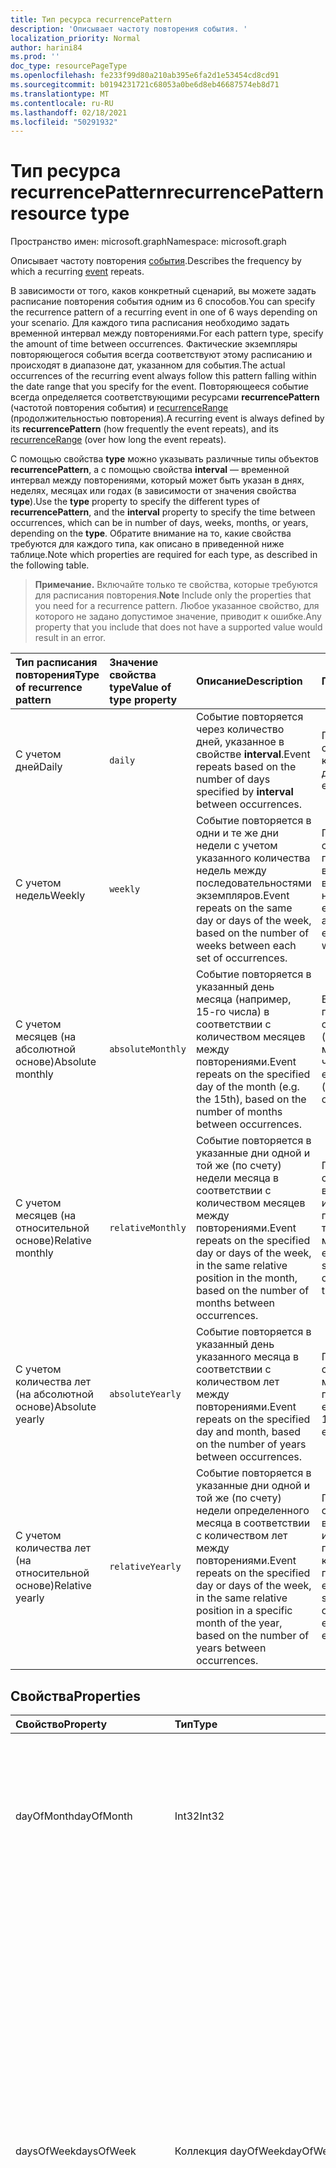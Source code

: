 ```yaml
---
title: Тип ресурса recurrencePattern
description: 'Описывает частоту повторения события. '
localization_priority: Normal
author: harini84
ms.prod: ''
doc_type: resourcePageType
ms.openlocfilehash: fe233f99d80a210ab395e6fa2d1e53454cd8cd91
ms.sourcegitcommit: b0194231721c68053a0be6d8eb46687574eb8d71
ms.translationtype: MT
ms.contentlocale: ru-RU
ms.lasthandoff: 02/18/2021
ms.locfileid: "50291932"
---
```

# <a name="recurrencepattern-resource-type"></a><span data-ttu-id="b7b57-103">Тип ресурса recurrencePattern</span><span class="sxs-lookup"><span data-stu-id="b7b57-103">recurrencePattern resource type</span></span>

<span data-ttu-id="b7b57-104">Пространство имен: microsoft.graph</span><span class="sxs-lookup"><span data-stu-id="b7b57-104">Namespace: microsoft.graph</span></span>

<span data-ttu-id="b7b57-105">Описывает частоту повторения [события](event.md).</span><span class="sxs-lookup"><span data-stu-id="b7b57-105">Describes the frequency by which a recurring [event](event.md) repeats.</span></span>

<span data-ttu-id="b7b57-106">В зависимости от того, каков конкретный сценарий, вы можете задать расписание повторения события одним из 6 способов.</span><span class="sxs-lookup"><span data-stu-id="b7b57-106">You can specify the recurrence pattern of a recurring event in one of 6 ways depending on your scenario.</span></span> <span data-ttu-id="b7b57-107">Для каждого типа расписания необходимо задать временной интервал между повторениями.</span><span class="sxs-lookup"><span data-stu-id="b7b57-107">For each pattern type, specify the amount of time between occurrences.</span></span> <span data-ttu-id="b7b57-108">Фактические экземпляры повторяющегося события всегда соответствуют этому расписанию и происходят в диапазоне дат, указанном для события.</span><span class="sxs-lookup"><span data-stu-id="b7b57-108">The actual occurrences of the recurring event always follow this pattern falling within the date range that you specify for the event.</span></span> <span data-ttu-id="b7b57-109">Повторяющееся событие всегда определяется соответствующими ресурсами **recurrencePattern** (частотой повторения события) и [recurrenceRange](recurrencerange.md) (продолжительностью повторения).</span><span class="sxs-lookup"><span data-stu-id="b7b57-109">A recurring event is always defined by its **recurrencePattern** (how frequently the event repeats), and its [recurrenceRange](recurrencerange.md) (over how long the event repeats).</span></span>

<span data-ttu-id="b7b57-110">С помощью свойства **type** можно указывать различные типы объектов **recurrencePattern**, а с помощью свойства **interval** — временной интервал между повторениями, который может быть указан в днях, неделях, месяцах или годах (в зависимости от значения свойства **type**).</span><span class="sxs-lookup"><span data-stu-id="b7b57-110">Use the **type** property to specify the different types of **recurrencePattern**, and the **interval** property to specify the time between occurrences, which can be in number of days, weeks, months, or years, depending on the **type**.</span></span> <span data-ttu-id="b7b57-111">Обратите внимание на то, какие свойства требуются для каждого типа, как описано в приведенной ниже таблице.</span><span class="sxs-lookup"><span data-stu-id="b7b57-111">Note which properties are required for each type, as described in the following table.</span></span>

> <span data-ttu-id="b7b57-112">**Примечание.** Включайте только те свойства, которые требуются для расписания повторения.</span><span class="sxs-lookup"><span data-stu-id="b7b57-112">**Note** Include only the properties that you need for a recurrence pattern.</span></span> <span data-ttu-id="b7b57-113">Любое указанное свойство, для которого не задано допустимое значение, приводит к ошибке.</span><span class="sxs-lookup"><span data-stu-id="b7b57-113">Any property that you include that does not have a supported value would result in an error.</span></span>

| <span data-ttu-id="b7b57-114">Тип расписания повторения</span><span class="sxs-lookup"><span data-stu-id="b7b57-114">Type of recurrence pattern</span></span> | <span data-ttu-id="b7b57-115">Значение свойства type</span><span class="sxs-lookup"><span data-stu-id="b7b57-115">Value of type property</span></span> | <span data-ttu-id="b7b57-116">Описание</span><span class="sxs-lookup"><span data-stu-id="b7b57-116">Description</span></span> | <span data-ttu-id="b7b57-117">Пример</span><span class="sxs-lookup"><span data-stu-id="b7b57-117">Example</span></span> | <span data-ttu-id="b7b57-118">Обязательные свойства</span><span class="sxs-lookup"><span data-stu-id="b7b57-118">Required properties</span></span> |
|:---------------|:--------|:--------|:--------|:----------|
| <span data-ttu-id="b7b57-119">С учетом дней</span><span class="sxs-lookup"><span data-stu-id="b7b57-119">Daily</span></span> | `daily` | <span data-ttu-id="b7b57-120">Событие повторяется через количество дней, указанное в свойстве **interval**.</span><span class="sxs-lookup"><span data-stu-id="b7b57-120">Event repeats based on the number of days specified by **interval** between occurrences.</span></span> | <span data-ttu-id="b7b57-121">Повторение события каждые 3 дня.</span><span class="sxs-lookup"><span data-stu-id="b7b57-121">Repeat event every 3 days.</span></span> | <span data-ttu-id="b7b57-122">**type**, **interval**</span><span class="sxs-lookup"><span data-stu-id="b7b57-122">**type**, **interval**</span></span> |
| <span data-ttu-id="b7b57-123">С учетом недель</span><span class="sxs-lookup"><span data-stu-id="b7b57-123">Weekly</span></span> | `weekly` | <span data-ttu-id="b7b57-124">Событие повторяется в одни и те же дни недели с учетом указанного количества недель между последовательностями экземпляров.</span><span class="sxs-lookup"><span data-stu-id="b7b57-124">Event repeats on the same day or days of the week, based on the number of weeks between each set of occurrences.</span></span> | <span data-ttu-id="b7b57-125">Повторение события в понедельник и вторник каждую вторую неделю.</span><span class="sxs-lookup"><span data-stu-id="b7b57-125">Repeat event Monday and Tuesday of every other week.</span></span> | <span data-ttu-id="b7b57-126">**type**, **interval**, **daysOfWeek**, **firstDayOfWeek**</span><span class="sxs-lookup"><span data-stu-id="b7b57-126">**type**, **interval**, **daysOfWeek**, **firstDayOfWeek**</span></span> |
| <span data-ttu-id="b7b57-127">С учетом месяцев (на абсолютной основе)</span><span class="sxs-lookup"><span data-stu-id="b7b57-127">Absolute monthly</span></span> | `absoluteMonthly` | <span data-ttu-id="b7b57-128">Событие повторяется в указанный день месяца (например, 15-го числа) в соответствии с количеством месяцев между повторениями.</span><span class="sxs-lookup"><span data-stu-id="b7b57-128">Event repeats on the specified day of the month (e.g. the 15th), based on the number of months between occurrences.</span></span> | <span data-ttu-id="b7b57-129">Ежеквартальное повторение события (каждые 3 месяца) 15-го числа.</span><span class="sxs-lookup"><span data-stu-id="b7b57-129">Repeat event quarterly (every 3 months) on the 15th.</span></span> | <span data-ttu-id="b7b57-130">**type**, **interval**, **dayOfMonth**</span><span class="sxs-lookup"><span data-stu-id="b7b57-130">**type**, **interval**, **dayOfMonth**</span></span> |
| <span data-ttu-id="b7b57-131">С учетом месяцев (на относительной основе)</span><span class="sxs-lookup"><span data-stu-id="b7b57-131">Relative monthly</span></span> | `relativeMonthly` | <span data-ttu-id="b7b57-132">Событие повторяется в указанные дни одной и той же (по счету) недели месяца в соответствии с количеством месяцев между повторениями.</span><span class="sxs-lookup"><span data-stu-id="b7b57-132">Event repeats on the specified day or days of the week, in the same relative position in the month, based on the number of months between occurrences.</span></span> | <span data-ttu-id="b7b57-133">Повторение события во второй четверг или вторую пятницу каждые три месяца.</span><span class="sxs-lookup"><span data-stu-id="b7b57-133">Repeat event on the second Thursday or Friday every three months.</span></span> | <span data-ttu-id="b7b57-134">**type**, **interval**, **daysOfWeek**</span><span class="sxs-lookup"><span data-stu-id="b7b57-134">**type**, **interval**, **daysOfWeek**</span></span> |
| <span data-ttu-id="b7b57-135">С учетом количества лет (на абсолютной основе)</span><span class="sxs-lookup"><span data-stu-id="b7b57-135">Absolute yearly</span></span> | `absoluteYearly` | <span data-ttu-id="b7b57-136">Событие повторяется в указанный день указанного месяца в соответствии с количеством лет между повторениями.</span><span class="sxs-lookup"><span data-stu-id="b7b57-136">Event repeats on the specified day and month, based on the number of years between occurrences.</span></span> | <span data-ttu-id="b7b57-137">Повторение события 15 марта каждые 3 года.</span><span class="sxs-lookup"><span data-stu-id="b7b57-137">Repeat event on the 15th of March every 3 years.</span></span> | <span data-ttu-id="b7b57-138">**type**, **interval**, **dayOfMonth**, **month**</span><span class="sxs-lookup"><span data-stu-id="b7b57-138">**type**, **interval**, **dayOfMonth**, **month**</span></span> |
| <span data-ttu-id="b7b57-139">С учетом количества лет (на относительной основе)</span><span class="sxs-lookup"><span data-stu-id="b7b57-139">Relative yearly</span></span> | `relativeYearly` | <span data-ttu-id="b7b57-140">Событие повторяется в указанные дни одной и той же (по счету) недели определенного месяца в соответствии с количеством лет между повторениями.</span><span class="sxs-lookup"><span data-stu-id="b7b57-140">Event repeats on the specified day or days of the week, in the same relative position in a specific month of the year, based on the number of years between occurrences.</span></span> | <span data-ttu-id="b7b57-141">Повторение события во второй четверг или вторую пятницу ноября каждые 3 года.</span><span class="sxs-lookup"><span data-stu-id="b7b57-141">Repeat event on the second Thursday or Friday of every November every 3 years.</span></span> | <span data-ttu-id="b7b57-142">**type**, **interval**, **daysOfWeek**, **month**</span><span class="sxs-lookup"><span data-stu-id="b7b57-142">**type**, **interval**, **daysOfWeek**, **month**</span></span> |


## <a name="properties"></a><span data-ttu-id="b7b57-143">Свойства</span><span class="sxs-lookup"><span data-stu-id="b7b57-143">Properties</span></span>
| <span data-ttu-id="b7b57-144">Свойство</span><span class="sxs-lookup"><span data-stu-id="b7b57-144">Property</span></span>     | <span data-ttu-id="b7b57-145">Тип</span><span class="sxs-lookup"><span data-stu-id="b7b57-145">Type</span></span>   |<span data-ttu-id="b7b57-146">Описание</span><span class="sxs-lookup"><span data-stu-id="b7b57-146">Description</span></span>|
|:---------------|:--------|:----------|
|<span data-ttu-id="b7b57-147">dayOfMonth</span><span class="sxs-lookup"><span data-stu-id="b7b57-147">dayOfMonth</span></span>|<span data-ttu-id="b7b57-148">Int32</span><span class="sxs-lookup"><span data-stu-id="b7b57-148">Int32</span></span>|<span data-ttu-id="b7b57-149">День месяца, в который происходит событие.</span><span class="sxs-lookup"><span data-stu-id="b7b57-149">The day of the month on which the event occurs.</span></span> <span data-ttu-id="b7b57-150">Обязательное, если для **type** задано значение `absoluteMonthly` или `absoluteYearly`.</span><span class="sxs-lookup"><span data-stu-id="b7b57-150">Required if **type** is `absoluteMonthly` or `absoluteYearly`.</span></span> |
|<span data-ttu-id="b7b57-151">daysOfWeek</span><span class="sxs-lookup"><span data-stu-id="b7b57-151">daysOfWeek</span></span>|<span data-ttu-id="b7b57-152">Коллекция dayOfWeek</span><span class="sxs-lookup"><span data-stu-id="b7b57-152">dayOfWeek collection</span></span>|<span data-ttu-id="b7b57-153">Коллекция дней недели, в которые происходит событие.</span><span class="sxs-lookup"><span data-stu-id="b7b57-153">A collection of the days of the week on which the event occurs.</span></span> <span data-ttu-id="b7b57-154">Возможные значения: `sunday`, `monday`, `tuesday`, `wednesday`, `thursday`, `friday`, `saturday`.</span><span class="sxs-lookup"><span data-stu-id="b7b57-154">The possible values are: `sunday`, `monday`, `tuesday`, `wednesday`, `thursday`, `friday`, `saturday`.</span></span> <br><span data-ttu-id="b7b57-155">Если для **type** задано значение `relativeMonthly` или `relativeYearly`, а **daysOfWeek** указывает несколько дней, то событие происходит в первый день, соответствующий расписанию.</span><span class="sxs-lookup"><span data-stu-id="b7b57-155">If **type** is `relativeMonthly` or `relativeYearly`, and **daysOfWeek** specifies more than one day, the event falls on the first day that satisfies the pattern.</span></span> <br> <span data-ttu-id="b7b57-156">Обязательный параметр, если для **type** задано значение `weekly`, `relativeMonthly` или `relativeYearly`.</span><span class="sxs-lookup"><span data-stu-id="b7b57-156">Required if **type** is `weekly`, `relativeMonthly`, or `relativeYearly`.</span></span>|
|<span data-ttu-id="b7b57-157">firstDayOfWeek</span><span class="sxs-lookup"><span data-stu-id="b7b57-157">firstDayOfWeek</span></span>|<span data-ttu-id="b7b57-158">dayOfWeek</span><span class="sxs-lookup"><span data-stu-id="b7b57-158">dayOfWeek</span></span>|<span data-ttu-id="b7b57-159">Первый день недели.</span><span class="sxs-lookup"><span data-stu-id="b7b57-159">The first day of the week.</span></span> <span data-ttu-id="b7b57-160">Возможные значения: `sunday`, `monday`, `tuesday`, `wednesday`, `thursday`, `friday`, `saturday`.</span><span class="sxs-lookup"><span data-stu-id="b7b57-160">The possible values are: `sunday`, `monday`, `tuesday`, `wednesday`, `thursday`, `friday`, `saturday`.</span></span> <span data-ttu-id="b7b57-161">Значение по умолчанию: `sunday`.</span><span class="sxs-lookup"><span data-stu-id="b7b57-161">Default is `sunday`.</span></span> <span data-ttu-id="b7b57-162">Обязательное, если для **type** задано значение `weekly`.</span><span class="sxs-lookup"><span data-stu-id="b7b57-162">Required if **type** is `weekly`.</span></span> |
|<span data-ttu-id="b7b57-163">index</span><span class="sxs-lookup"><span data-stu-id="b7b57-163">index</span></span>|<span data-ttu-id="b7b57-164">weekIndex</span><span class="sxs-lookup"><span data-stu-id="b7b57-164">weekIndex</span></span>|<span data-ttu-id="b7b57-165">Указывает, в какой экземпляр разрешенных дней, указанных в **daysOfWeek,** происходит событие, засчитано с первого экземпляра в месяце.</span><span class="sxs-lookup"><span data-stu-id="b7b57-165">Specifies on which instance of the allowed days specified in **daysOfWeek** the event occurs, counted from the first instance in the month.</span></span> <span data-ttu-id="b7b57-166">Допустимые значения: `first`, `second`, `third`, `fourth`, `last`.</span><span class="sxs-lookup"><span data-stu-id="b7b57-166">The possible values are: `first`, `second`, `third`, `fourth`, `last`.</span></span> <span data-ttu-id="b7b57-167">Значение по умолчанию: `first`.</span><span class="sxs-lookup"><span data-stu-id="b7b57-167">Default is `first`.</span></span> <span data-ttu-id="b7b57-168">Необязательное, если для **type** задано значение `relativeMonthly` или `relativeYearly`.</span><span class="sxs-lookup"><span data-stu-id="b7b57-168">Optional and used if **type** is `relativeMonthly` or `relativeYearly`.</span></span> |
|<span data-ttu-id="b7b57-169">interval</span><span class="sxs-lookup"><span data-stu-id="b7b57-169">interval</span></span>|<span data-ttu-id="b7b57-170">Int32</span><span class="sxs-lookup"><span data-stu-id="b7b57-170">Int32</span></span>|<span data-ttu-id="b7b57-171">Количество единиц между повторениями. Единицами могут быть дни, недели, месяцы или годы (в зависимости от значения **type**).</span><span class="sxs-lookup"><span data-stu-id="b7b57-171">The number of units between occurrences, where units can be in days, weeks, months, or years, depending on the **type**.</span></span> <span data-ttu-id="b7b57-172">Обязательное.</span><span class="sxs-lookup"><span data-stu-id="b7b57-172">Required.</span></span> |
|<span data-ttu-id="b7b57-173">month</span><span class="sxs-lookup"><span data-stu-id="b7b57-173">month</span></span>|<span data-ttu-id="b7b57-174">Int32</span><span class="sxs-lookup"><span data-stu-id="b7b57-174">Int32</span></span>|<span data-ttu-id="b7b57-175">Месяц, в который происходит событие.</span><span class="sxs-lookup"><span data-stu-id="b7b57-175">The month in which the event occurs.</span></span>  <span data-ttu-id="b7b57-176">Это число от 1 до 12.</span><span class="sxs-lookup"><span data-stu-id="b7b57-176">This is a number from 1 to 12.</span></span>|
|<span data-ttu-id="b7b57-177">type</span><span class="sxs-lookup"><span data-stu-id="b7b57-177">type</span></span>|<span data-ttu-id="b7b57-178">recurrencePatternType</span><span class="sxs-lookup"><span data-stu-id="b7b57-178">recurrencePatternType</span></span>|<span data-ttu-id="b7b57-179">Тип расписания повторения: `daily`, `weekly`, `absoluteMonthly`, `relativeMonthly`, `absoluteYearly`, `relativeYearly`.</span><span class="sxs-lookup"><span data-stu-id="b7b57-179">The recurrence pattern type: `daily`, `weekly`, `absoluteMonthly`, `relativeMonthly`, `absoluteYearly`, `relativeYearly`.</span></span> <span data-ttu-id="b7b57-180">Обязательный элемент.</span><span class="sxs-lookup"><span data-stu-id="b7b57-180">Required.</span></span>|

## <a name="json-representation"></a><span data-ttu-id="b7b57-181">Представление JSON</span><span class="sxs-lookup"><span data-stu-id="b7b57-181">JSON representation</span></span>

<span data-ttu-id="b7b57-182">Ниже представлено описание ресурса в формате JSON.</span><span class="sxs-lookup"><span data-stu-id="b7b57-182">Here is a JSON representation of the resource</span></span>

<!-- {
  "blockType": "resource",
  "optionalProperties": [

  ],
  "@odata.type": "microsoft.graph.recurrencePattern"
}-->

```json
{
  "dayOfMonth": 1024,
  "daysOfWeek": ["String"],
  "firstDayOfWeek": "String",
  "index": "String",
  "interval": 1024,
  "month": 1024,
  "type": "String"
}

```

<!-- uuid: 8fcb5dbc-d5aa-4681-8e31-b001d5168d79
2015-10-25 14:57:30 UTC -->
<!-- {
  "type": "#page.annotation",
  "description": "recurrencePattern resource",
  "keywords": "",
  "section": "documentation",
  "suppressions": [
    "Warning: /api-reference/v1.0/resources/recurrencepattern.md/microsoft.graph.recurrencePattern/daysOfWeek:
      Inconsistent types between parameter (String) and table (Object)"
  ],
  "tocPath": ""
}-->

